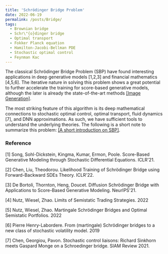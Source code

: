 ```yaml
---
title: 'Schrödinger Bridge Problem'
date: 2022-06-19
permalink: /posts/Bridge/
tags:
  - Brownian bridge
  - Schr\"{o}dinger bridge
  - Optimal transport
  - Fokker Planck equation
  - Hamilton-Jacobi-Bellman PDE
  - Stochastic optimal control
  - Feynman Kac
---
```



The classical Schrödinger Bridge Problem (SBP) have found interesting applications in deep generative models [1,2,3] and financial mathematics [4,5,6]. The iterative nature in solving this problem shows a great potential to further accelerate the training for score-based generative models, although the later is already the state-of-the-art methods [\[Image Generation\]](https://paperswithcode.com/sota/image-generation-on-cifar-10).

The most striking feature of this algorithm is its deep mathematical connections to stochastic optimal control, optimal transport, fluid dynamics [7], and DNN approximations. As such, we have sufficient tools to understand the underlying theories. The following is a short note to summarize this problem: [\[A short introduction on SBP\]](https://github.com/WayneDW/Notes/blob/master/SBP_problem.pdf).

### Reference


[1] Song, Sohl-Dickstein, Kingma, Kumar, Ermon, Poole. Score-Based Generative Modeling through Stochastic Differential Equations. ICLR'21.

[2] Chen, Liu, Theodorou. Likelihood Training of Schrödinger Bridge using Forward-Backward SDEs Theory. ICLR'22.

[3] De Bortoli, Thornton, Heng, Doucet. Diffusion Schrödinger Bridge with Applications to Score-Based Generative Modeling. NeurIPS'21.

[4] Nutz, Wiesel, Zhao. Limits of Semistatic Trading Strategies. 2022

[5] Nutz, Wiesel, Zhao. Martingale Schrödinger Bridges and Optimal Semistatic Portfolios. 2022

[6] Pierre Henry-Labordere. From (martingale) Schrödinger bridges to a new class of stochastic volatility model. 2019

[7] Chen, Georgiou, Pavon. Stochastic control liaisons: Richard Sinkhorn meets Gaspard Monge on a Schroedinger bridge. SIAM Review 2021.

